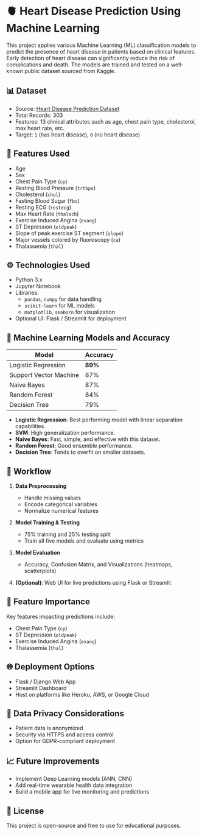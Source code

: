 # 🫀 Heart Disease Prediction Using Machine Learning

This project applies various Machine Learning (ML) classification models to predict the presence of heart disease in patients based on clinical features. Early detection of heart disease can significantly reduce the risk of complications and death. The models are trained and tested on a well-known public dataset sourced from Kaggle.

## 📊 Dataset

- Source: [Heart Disease Prediction Dataset](https://www.kaggle.com/datasets/sivagurunathan28/heart-prediction-disease-dataset)
- Total Records: 303
- Features: 13 clinical attributes such as age, chest pain type, cholesterol, max heart rate, etc.
- Target: `1` (has heart disease), `0` (no heart disease)

## 📌 Features Used

- Age
- Sex
- Chest Pain Type (`cp`)
- Resting Blood Pressure (`trtbps`)
- Cholesterol (`chol`)
- Fasting Blood Sugar (`fbs`)
- Resting ECG (`restecg`)
- Max Heart Rate (`thalach`)
- Exercise Induced Angina (`exang`)
- ST Depression (`oldpeak`)
- Slope of peak exercise ST segment (`slope`)
- Major vessels colored by fluoroscopy (`ca`)
- Thalassemia (`thal`)

## ⚙️ Technologies Used

- Python 3.x
- Jupyter Notebook
- Libraries:
  - `pandas`, `numpy` for data handling
  - `scikit-learn` for ML models
  - `matplotlib`, `seaborn` for visualization
- Optional UI: Flask / Streamlit for deployment

## 🔎 Machine Learning Models and Accuracy

| Model                  | Accuracy |
|------------------------|----------|
| Logistic Regression    | **89%**  |
| Support Vector Machine | 87%      |
| Naive Bayes            | 87%      |
| Random Forest          | 84%      |
| Decision Tree          | 79%      |

- **Logistic Regression**: Best performing model with linear separation capabilities.
- **SVM**: High generalization performance.
- **Naive Bayes**: Fast, simple, and effective with this dataset.
- **Random Forest**: Good ensemble performance.
- **Decision Tree**: Tends to overfit on smaller datasets.

## 🔁 Workflow

1. **Data Preprocessing**
   - Handle missing values
   - Encode categorical variables
   - Normalize numerical features

2. **Model Training & Testing**
   - 75% training and 25% testing split
   - Train all five models and evaluate using metrics

3. **Model Evaluation**
   - Accuracy, Confusion Matrix, and Visualizations (heatmaps, scatterplots)

4. **(Optional)**: Web UI for live predictions using Flask or Streamlit

## 🧠 Feature Importance

Key features impacting predictions include:

- Chest Pain Type (`cp`)
- ST Depression (`oldpeak`)
- Exercise Induced Angina (`exang`)
- Thalassemia (`thal`)

## 🌐 Deployment Options

- Flask / Django Web App
- Streamlit Dashboard
- Host on platforms like Heroku, AWS, or Google Cloud

## 🔐 Data Privacy Considerations

- Patient data is anonymized
- Security via HTTPS and access control
- Option for GDPR-compliant deployment

## 📈 Future Improvements

- Implement Deep Learning models (ANN, CNN)
- Add real-time wearable health data integration
- Build a mobile app for live monitoring and predictions

## 📃 License

This project is open-source and free to use for educational purposes.

